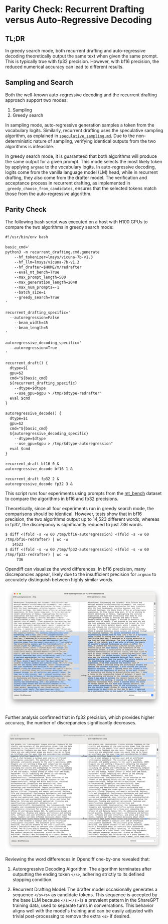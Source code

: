 # Parity Check: Recurrent Drafting versus Auto-Regressive Decoding

## TL;DR

In greedy search mode, both recurrent drafting and auto-regressive decoding theoretically output the same text when given the same prompt. This is typically true with fp32 precision. However, with bf16 precision, the reduced numerical accuracy can lead to different results.

## Sampling and Search

Both the well-known auto-regressive decoding and the recurrent drafting approach support two modes:

1. Sampling
1. Greedy search

In sampling mode, auto-regressive generation samples a token from the vocabulary logits. Similarly, recurrent drafting uses the speculative sampling algorithm, as explained in [`speculative_sampling.md`](./speculative_sampling.md). Due to the non-deterministic nature of sampling, verifying identical outputs from the two algorithms is infeasible.

In greedy search mode, it is guaranteed that both algorithms will produce the same output for a given prompt. This mode selects the most likely token by applying `argmax` to the vocabulary logits. In auto-regressive decoding, logits come from the vanilla language model (LM) head, while in recurrent drafting, they also come from the drafter model. The verification and acceptance process in recurrent drafting, as implemented in `_greedy_choose_from_candidates`, ensures that the selected tokens match those from the auto-regressive algorithm.

## Parity Check

The following bash script was executed on a host with H100 GPUs to compare the two algorithms in greedy search mode:

```shell
#!/usr/bin/env bash

basic_cmd='
python3 -m recurrent_drafting.cmd.generate
    --hf_tokenizer=lmsys/vicuna-7b-v1.3
    --hf_llm=lmsys/vicuna-7b-v1.3
    --hf_drafter=$HOME/m/redrafter
    --eval_mt_bench=True
    --max_prompt_length=500
    --max_generation_length=2048
    --max_num_prompts=-1
    --batch_size=1
    --greedy_search=True
'

recurrent_drafting_specific='
  --autoregression=False
    --beam_width=45
    --beam_length=5
'

autoregressive_decoding_specific='
  --autoregression=True
'

recurrent_draft() {
  dtype=$1
  gpu=$2
  cmd="${basic_cmd}
  ${recurrent_drafting_specific}
    --dtype=$dtype
    --use_gpu=$gpu > /tmp/$dtype-redrafter"
  eval $cmd
}

autoregressive_decode() {
  dtype=$1
  gpu=$2
  cmd="${basic_cmd}
  ${autoregressive_decoding_specific}
    --dtype=$dtype
    --use_gpu=$gpu > /tmp/$dtype-autoregression"
  eval $cmd
}

recurrent_draft bf16 0 &
autoregressive_decode bf16 1 &

recurrent_draft fp32 2 &
autoregressive_decode fp32 3 &
```

This script runs four experiments using prompts from the [mt_bench](https://huggingface.co/spaces/lmsys/mt-bench) dataset to compare the algorithms in bf16 and fp32 precisions.

Theoretically, since all four experiments run in greedy search mode, the comparisons should be identical. However, tests show that in bf16 precision, the two algorithms output up to 14,523 different words, whereas in fp32, the discrepancy is significantly reduced to just 736 words.

```
$ diff <(fold -s -w 60 /tmp/bf16-autoregression) <(fold -s -w 60 /tmp/bf16-redrafter) | wc -w
   14523
$ diff <(fold -s -w 60 /tmp/fp32-autoregression) <(fold -s -w 60 /tmp/fp32-redrafter) | wc -w
     736
```

Opendiff can visualize the word differences. In bf16 precision, many discrepancies appear, likely due to the insufficient precision for `argmax` to accurately distinguish between highly similar words.

![](parity-bf16.png)

Further analysis confirmed that in fp32 precision, which provides higher accuracy, the number of discrepancies significantly decreases.

![](parity-fp32.png)

Reviewing the word differences in Opendiff one-by-one revealed that:

1. Autoregressive Decoding Algorithm: The algorithm terminates after outputting the ending token `</s>`, adhering strictly to its defined stopping condition.

1. Recurrent Drafting Model: The drafter model occasionally generates a sequence `</s><s>` as candidate tokens. This sequence is accepted by the base LLM because `</s></s>` is a prevalent pattern in the ShareGPT training data, used to separate turns in conversations. This behavior aligns well with the model's training and can be easily adjusted with trivial post-processing to remove the extra `<s>` if desired.
